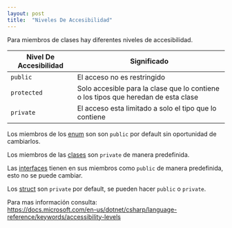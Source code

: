 ```yaml
---
layout: post
title:  "Niveles De Accesibilidad"
---
```


Para miembros de clases hay diferentes niveles de accesibilidad.

Nivel De Accesibilidad | Significado
-----------------------|--------------
`public` | El acceso no es restringido
`protected` | Solo accesible para la clase que lo contiene o los tipos que heredan de esta clase
`private` | El acceso esta limitado a solo el tipo que lo contiene

Los miembros de los [enum](./structs_enums.html#Enumeraciones) son son `public` por default sin oportunidad de cambiarlos.

Los miembros de las [clases](./clases.html) son `private` de manera predefinida.

Las [interfaces](./interfaces.html) tienen en sus miembros como `public` de manera predefinida, esto no se puede cambiar.

Los [struct](./structs_enums.html##structuras) son `private` por default, se pueden hacer `public` o `private`.

Para mas información consulta:   
<https://docs.microsoft.com/en-us/dotnet/csharp/language-reference/keywords/accessibility-levels>